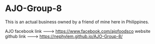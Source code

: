 # AJO-Group-8

This is an actual business owned by a friend of mine here in Philippines.

AJO facebook link ---> https://www.facebook.com/ajofoodsco
website github link ---> https://nephylem.github.io/AJO-Group-8/
